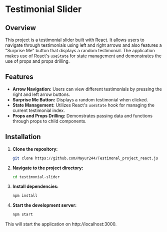 # Testimonial Slider

## Overview

This project is a testimonial slider built with React. It allows users to navigate through testimonials using left and right arrows and also features a "Surprise Me" button that displays a random testimonial. The application makes use of React's `useState` for state management and demonstrates the use of props and props drilling.

## Features

- **Arrow Navigation:** Users can view different testimonials by pressing the right and left arrow buttons.
- **Surprise Me Button:** Displays a random testimonial when clicked.
- **State Management:** Utilizes React's `useState` hook for managing the current testimonial index.
- **Props and Props Drilling:** Demonstrates passing data and functions through props to child components.

## Installation

1. **Clone the repository:**
   ```bash
   git clone https://github.com/Mayur244/Testimonal_project_react.js

2. **Navigate to the project directory:**
   ```bash
   cd testimonial-slider

3. **Install dependencies:**
   ```bash
   npm install

4. **Start the development server:**
   ```bash
   npm start

This will start the application on http://localhost:3000.

